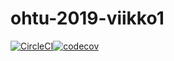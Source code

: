 # ohtu-2019-viikko1

[![CircleCI](https://circleci.com/gh/Jeeses313/ohtu-2019-viikko1.svg?style=svg)](https://circleci.com/gh/Jeeses313/ohtu-2019-viikko1)[![codecov](https://codecov.io/gh/Jeeses313/ohtu-2019-viikko1/branch/master/graph/badge.svg)](https://codecov.io/gh/Jeeses313/ohtu-2019-viikko1)

